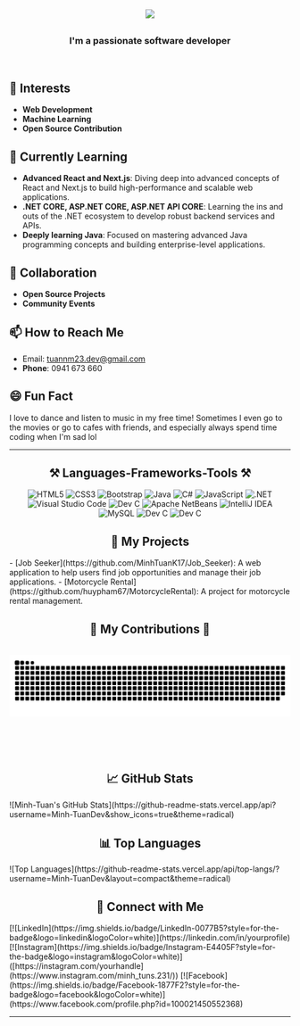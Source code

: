 <h1 align="center">
    <img src="https://readme-typing-svg.herokuapp.com/?font=Righteous&size=35&center=true&vCenter=true&width=500&height=70&duration=4000&lines=Hi+There!+👋;+I'm+Minh+Tuan!;" />
</h1>

<h3 align="center">I'm a passionate software developer</h3>

<br/>

## 👀 Interests
- **Web Development**
- **Machine Learning**
- **Open Source Contribution**
  
## 🌱 Currently Learning
- **Advanced React and Next.js**: Diving deep into advanced concepts of React and Next.js to build high-performance and scalable web applications.
- **.NET CORE, ASP.NET CORE, ASP.NET API CORE**: Learning the ins and outs of the .NET ecosystem to develop robust backend services and APIs.
- **Deeply learning Java**: Focused on mastering advanced Java programming concepts and building enterprise-level applications.

## 💞️ Collaboration
- **Open Source Projects**
- **Community Events**

## 📫 How to Reach Me
- Email: [tuannm23.dev@gmail.com](mailto:tuannm23.dev@gmail.com)
- **Phone**: 0941 673 660


## 😄 Fun Fact
I love to dance and listen to music in my free time! Sometimes I even go to the movies or go to cafes with friends, and especially always spend time coding when I'm sad lol

---

<h2 align="center">⚒️ Languages-Frameworks-Tools ⚒️</h2>

<div align="center">
    <img src="https://img.icons8.com/color/48/000000/html-5.png" alt="HTML5" width="50" height="50"/>
    <img src="https://img.icons8.com/color/48/000000/css3.png" alt="CSS3" width="50" height="50"/>
    <img src="https://img.icons8.com/color/48/000000/bootstrap.png" alt="Bootstrap" width="50" height="50"/>
    <img src="https://img.icons8.com/color/48/000000/java-coffee-cup-logo.png" alt="Java" width="50" height="50"/>
    <img src="https://img.icons8.com/color/48/000000/c-sharp-logo-2.png" alt="C#" width="50" height="50"/>
    <img src="https://img.icons8.com/color/48/000000/javascript.png" alt="JavaScript" width="50" height="50"/>
    <img src="https://img.icons8.com/color/48/000000/net-framework.png" alt=".NET" width="50" height="50"/>
    <img src="https://img.icons8.com/color/48/000000/visual-studio-code-2019.png" alt="Visual Studio Code" width="50" height="50"/>
    <img src="https://skillicons.dev/icons?i=c"  alt="Dev C" width="50" height="50"/>
    <img src="https://img.icons8.com/color/48/000000/apache-netbeans.png" alt="Apache NetBeans" width="50" height="50"/>
    <img src="https://img.icons8.com/color/48/000000/intellij-idea.png" alt="IntelliJ IDEA" width="50" height="50"/>
    <img src="https://img.icons8.com/color/48/000000/mysql.png" alt="MySQL" width="50" height="50"/>
    <img src="https://skillicons.dev/icons?i=github"  alt="Dev C" width="50" height="50"/>
    <img src="https://skillicons.dev/icons?i=figma"  alt="Dev C" width="50" height="50"/>
</div>

<h2 align="center">🚀 My Projects</h2>
- [Job Seeker](https://github.com/MinhTuanK17/Job_Seeker): A web application to help users find job opportunities and manage their job applications.
- [Motorcycle Rental](https://github.com/huypham67/MotorcycleRental): A project for motorcycle rental management.

<div align="center">
  <h2>🐍 My Contributions 🐍</h2>
  <br>
  <img alt="snake eating my contributions" src="https://raw.githubusercontent.com/MinhTuanK17/MinhTuanK17/output/github-contribution-grid-snake.svg" />
  
  <br/><br/><br/>
</div>

<h2 align="center">📈 GitHub Stats</h2>
![Minh-Tuan's GitHub Stats](https://github-readme-stats.vercel.app/api?username=Minh-TuanDev&show_icons=true&theme=radical)

<h2 align="center">📊 Top Languages</h2>
![Top Languages](https://github-readme-stats.vercel.app/api/top-langs/?username=Minh-TuanDev&layout=compact&theme=radical)

<h2 align="center">🔗 Connect with Me</h2>
[![LinkedIn](https://img.shields.io/badge/LinkedIn-0077B5?style=for-the-badge&logo=linkedin&logoColor=white)](https://linkedin.com/in/yourprofile)
[![Instagram](https://img.shields.io/badge/Instagram-E4405F?style=for-the-badge&logo=instagram&logoColor=white)]([https://instagram.com/yourhandle](https://www.instagram.com/minh_tuns.231/))
[![Facebook](https://img.shields.io/badge/Facebook-1877F2?style=for-the-badge&logo=facebook&logoColor=white)](https://www.facebook.com/profile.php?id=100021450552368)

---

